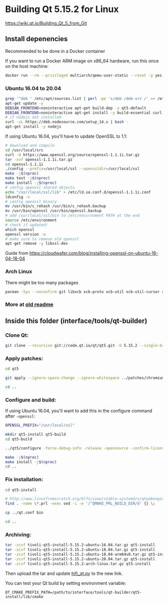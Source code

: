# Building Qt 5.15.2 for Linux

https://wiki.qt.io/Building_Qt_5_from_Git

## Install depenencies

Recommended to be done in a Docker container

If you want to run a Docker ARM image on x86_64 hardware, run this once on the host machine:

```bash
docker run --rm --privileged multiarch/qemu-user-static --reset -p yes
```

### Ubuntu 16.04 to 20.04

```bash
grep '^deb ' /etc/apt/sources.list | perl -pe 's/deb /deb-src /' >> /etc/apt/sources.list
apt-get update -y
DEBIAN_FRONTEND=noninteractive apt-get build-dep -y qt5-default
DEBIAN_FRONTEND=noninteractive apt-get install -y build-essential curl perl python git '^libxcb.*-dev' libx11-xcb-dev libglu1-mesa-dev libxrender-dev libxi-dev libxkbcommon-dev libxkbcommon-x11-dev flex bison gperf libicu-dev libxslt-dev ruby libssl-dev libxcursor-dev libxcomposite-dev libxdamage-dev libxrandr-dev libdbus-1-dev libfontconfig1-dev libcap-dev libxtst-dev libpulse-dev libudev-dev libpci-dev libnss3-dev libasound2-dev libxss-dev libegl1-mesa-dev libgstreamer1.0-dev libgstreamer-plugins-base1.0-dev libproxy-dev xinput libopenal-dev ninja-build libre2-dev libminizip-dev libevent-dev libprotobuf-dev liblcms2-dev libharfbuzz-dev
# if nodejs not installed
curl -sL https://deb.nodesource.com/setup_14.x | bash -
apt-get install -y nodejs
```

If using Ubuntu 16.04, you'll have to update OpenSSL to 1.1:

```bash
# download and compile
cd /usr/local/src
curl -O https://www.openssl.org/source/openssl-1.1.1i.tar.gz
tar -xvf openssl-1.1.1i.tar.gz
cd openssl-1.1.1i
./config --prefix=/usr/local/ssl --openssldir=/usr/local/ssl
make -j$(nproc)
make test -j$(nproc)
make install -j$(nproc)
# config openssl shared objects
echo "/usr/local/ssl/lib" > /etc/ld.so.conf.d/openssl-1.1.1i.conf
ldconfig -v
# config openssl binary
mv /usr/bin/c_rehash /usr/bin/c_rehash.backup
mv /usr/bin/openssl /usr/bin/openssl.backup
# add /usr/local/ssl/bin to /etc/environment PATH at the end
source /etc/environment
# check if updated!
which openssl
openssl version -a
# make sure to remove old openssl
apt-get remove -y libssl-dev
```

Guide from https://cloudwafer.com/blog/installing-openssl-on-ubuntu-16-04-18-04

### Arch Linux

There might be too many packages

```bash
pacman -Syu --noconfirm git libxcb xcb-proto xcb-util xcb-util-cursor xcb-util-image xcb-util-keysyms xcb-util-renderutil xcb-util-wm libxi base-devel gperf python python2 mesa xf86-video-vesa xf86-video-intel vulkan-intel xf86-input-libinput libxcursor libxcomposite libxdamage libxrandr xorg-xrandr libxtst alsa-lib eglexternalplatform libglvnd gtk3 libinput tslib libxkbcommon libxkbcommon-x11 pulseaudio pulseaudio-alsa gstreamer nss re2 icu libwebp opus ffmpeg libvpx snappy minizip libevent jsoncpp protobuf libxml2 libxslt ninja gn ccache double-conversion libproxy openssl md4c nodejs npm wayland
```

### More at [old readme](README.old.md)

## Inside this folder (interface/tools/qt-builder)

### Clone Qt:

```bash
git clone --recursive git://code.qt.io/qt/qt5.git -b 5.15.2 --single-branch
```

### Apply patches:

```bash
cd qt5

git apply --ignore-space-change --ignore-whitespace ../patches/chromium-override-audio-output-permission.patch

cd ..
```

### Configure and build:

If using Ubuntu 16.04, you'll want to add this in the configure command after `-openssl`:

```bash
OPENSSL_PREFIX="/usr/local/ssl"
```

```bash
mkdir qt5-install qt5-build
cd qt5-build

../qt5/configure -force-debug-info -release -opensource -confirm-license -recheck-all -openssl -nomake tools -nomake tests -nomake examples -skip qttranslations -skip qtserialport -skip qt3d -skip qtquick3d -skip qtlocation -skip qtsensors -skip qtgamepad -skip qtspeech -skip qtcharts -skip qtx11extras -skip qtmacextras -skip qtvirtualkeyboard -skip qtpurchasing -skip qtdatavis3d -skip qtpim -skip qtdocgallery -webengine-proprietary-codecs -no-warnings-are-errors -no-pch -c++std c++14 -prefix ../qt5-install

make -j$(nproc)
make install -j$(nproc)
cd ..
```

### Fix installation:

```bash
cd qt5-install

# http://www.linuxfromscratch.org/blfs/view/stable-systemd/x/qtwebengine.html
find . -name \*.prl -exec sed -i -e '/^QMAKE_PRL_BUILD_DIR/d' {} \;

cp ../qt.conf bin

cd ..
```

### Archiving:

```bash
tar -zcvf tivoli-qt5-install-5.15.2-ubuntu-16.04.tar.gz qt5-install
tar -zcvf tivoli-qt5-install-5.15.2-ubuntu-18.04.tar.gz qt5-install
tar -zcvf tivoli-qt5-install-5.15.2-ubuntu-18.04-arm64v8.tar.gz qt5-install
tar -zcvf tivoli-qt5-install-5.15.2-ubuntu-20.04.tar.gz qt5-install
tar -zcvf tivoli-qt5-install-5.15.2-arch-linux.tar.gz qt5-install
```

Then upload the tar and update [hifi_qt.py](../../hifi_qt.py) to the new link.

You can test your Qt build by setting environment variable:

```env
QT_CMAKE_PREFIX_PATH=/path/to/interface/tools/qt-builder/qt5-install/lib/cmake
```

